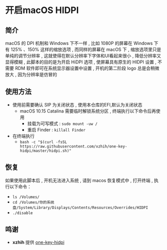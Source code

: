 # 开启macOS HIDPI
## 简介
macOS 的 DPI 机制和 Windows 下不一样 , 比如 1080P 的屏幕在 Windows 下有 125% 、150% 这样的缩放选项 , 而同样的屏幕在 macOS 下 , 缩放选项里只是单纯的调节分辨率 , 这就使得在默认分辨率下字体和UI看起来很小 , 降低分辨率又显得模糊 , 此脚本的目的是为开启 HiDPI 选项 , 使屏幕具有原生的 HIDPI 设置 , 不需要 RDM 软件即可在系统显示器设置中设置 , 开机的第二阶段 logo 总是会稍微放大 , 因为分辨率是仿冒的
## 使用方法
- 使用前需要确认 SIP 为关闭状态 , 使用本仓库的EFI,默认为关闭状态
  - macOS 10.15 Catalina 需要临时解锁系统分区 , 终端执行以下命令后再使用
    - 挂载为可写模式 : `sudo mount -uw /`
    - 重启 Finder : `killall Finder`
- 在终端执行
  - `bash -c "$(curl -fsSL https://raw.githubusercontent.com/xzhih/one-key-hidpi/master/hidpi.sh)"`
## 恢复
如果使用此脚本后 , 开机无法进入系统 , 请到 macos 恢复模式中 , 打开终端 , 执行以下命令：

- `ls /Volumes/`
- `cd /Volumes/你的系统盘/System/Library/Displays/Contents/Resources/Overrides/HIDPI`
- `./disable`

## 鸣谢
- **xzhih** 提供 [one-key-hidpi](https://github.com/xzhih/one-key-hidpi)